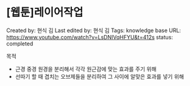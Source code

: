 # [웹툰]레이어작업

Created by: 현식 김
Last edited by: 현식 김
Tags: knowledge base
URL: https://www.youtube.com/watch?v=LsDNIVqHFYU&t=412s
status: completed

목적

- 근경 중경 원경을 분리해서 각각 원근감에 맞는 효과를 주기 위해
- 선따기 할 때 겹치는 오브제들을 분리하여 그 사이에 알맞은 효과를 넣기 위해